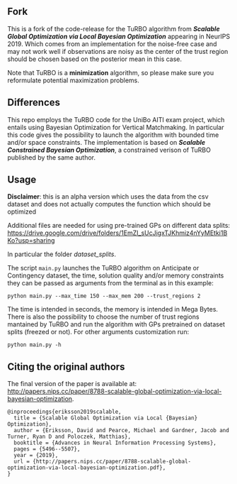## Fork

This is a fork of the code-release for the TuRBO algorithm from ***Scalable Global Optimization via Local Bayesian Optimization*** appearing in NeurIPS 2019. Which comes from an implementation for the noise-free case and may not work well if observations are noisy as the center of the trust region should be chosen based on the posterior mean in this case.

Note that TuRBO is a **minimization** algorithm, so please make sure you reformulate potential maximization problems.

## Differences

This repo employs the TuRBO code for the UniBo AITI exam project, which entails using Bayesian Optimization for Vertical Matchmaking. In particular this code gives the possibility to launch the algorithm with bounded time and/or space constraints. The implementation is based on ***Scalable Constrained Bayesian Optimization***, a constrained verison of TuRBO published by the same author.

## Usage
**Disclaimer**: this is an alpha version which uses the data from the csv dataset and does not actually computes the function which should be optimized

Additional files are needed for using pre-trained GPs on different data splits:
https://drive.google.com/drive/folders/1EmZI_sUcJigxTJKhmiz4nYyMEtki1BKo?usp=sharing

In particular the folder *dataset_splits*.

The script `main.py` launches the TuRBO algorithm on Anticipate or Contingency dataset, the time, solution quality and/or memory constraints they can be passed as arguments from the terminal as in this example:
   ```shell
   python main.py --max_time 150 --max_mem 200 --trust_regions 2
   ```
 The time is intended in seconds, the memory is intended in Mega Bytes. There is also the possibility to choose the number of trust regions mantained by TuRBO and run the algorithm with GPs pretrained on dataset splits (freezed or not). For other arguments customization run:
   ```shell
   python main.py -h
   ```
   
## Citing the original authors

The final version of the paper is available at: http://papers.nips.cc/paper/8788-scalable-global-optimization-via-local-bayesian-optimization.

```
@inproceedings{eriksson2019scalable,
  title = {Scalable Global Optimization via Local {Bayesian} Optimization},
  author = {Eriksson, David and Pearce, Michael and Gardner, Jacob and Turner, Ryan D and Poloczek, Matthias},
  booktitle = {Advances in Neural Information Processing Systems},
  pages = {5496--5507},
  year = {2019},
  url = {http://papers.nips.cc/paper/8788-scalable-global-optimization-via-local-bayesian-optimization.pdf},
}
```
